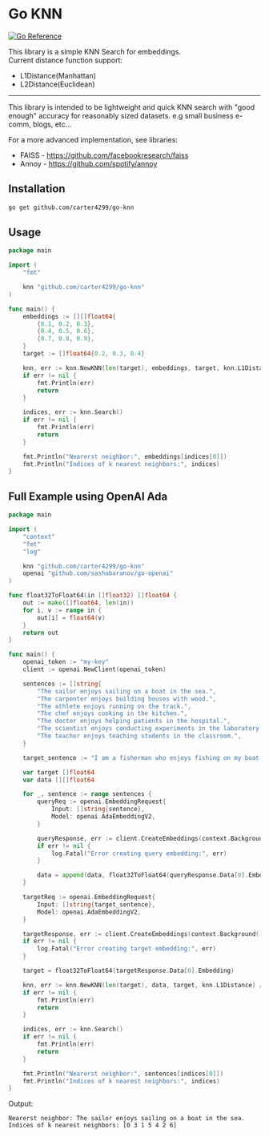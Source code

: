 # Go KNN
[![Go Reference](https://pkg.go.dev/badge/github.com/carter4299/go-knn.svg)](https://pkg.go.dev/github.com/carter4299/go-knn)

This library is a simple KNN Search for embeddings.\
Current distance function support:
* L1Distance(Manhattan)
* L2Distance(Euclidean)

---

This library is intended to be lightweight and quick KNN search with "good enough" accuracy for reasonably sized datasets. e.g small business e-comm, blogs, etc...

For a more advanced implementation, see libraries:
* FAISS - https://github.com/facebookresearch/faiss
* Annoy - https://github.com/spotify/annoy

## Installation
```sh
go get github.com/carter4299/go-knn
```

## Usage
```go
package main

import (
	"fmt"

	knn "github.com/carter4299/go-knn"
)

func main() {
	embeddings := [][]float64{
		{0.1, 0.2, 0.3},
		{0.4, 0.5, 0.6},
		{0.7, 0.8, 0.9},
	}
	target := []float64{0.2, 0.3, 0.4}

	knn, err := knn.NewKNN(len(target), embeddings, target, knn.L1Distance)
	if err != nil {
		fmt.Println(err)
		return
	}

	indices, err := knn.Search()
	if err != nil {
		fmt.Println(err)
		return
	}

	fmt.Println("Nearerst neighbor:", embeddings[indices[0]])
	fmt.Println("Indices of k nearest neighbors:", indices)
}
```

## Full Example using OpenAI Ada
```go
package main

import (
	"context"
	"fmt"
	"log"

	knn "github.com/carter4299/go-knn"
	openai "github.com/sashabaranov/go-openai"
)

func float32ToFloat64(in []float32) []float64 {
	out := make([]float64, len(in))
	for i, v := range in {
		out[i] = float64(v)
	}
	return out
}

func main() {
	openai_token := "my-key"
	client := openai.NewClient(openai_token)

	sentences := []string{
		"The sailor enjoys sailing on a boat in the sea.",
		"The carpenter enjoys building houses with wood.",
		"The athlete enjoys running on the track.",
		"The chef enjoys cooking in the kitchen.",
		"The doctor enjoys helping patients in the hospital.",
		"The scientist enjoys conducting experiments in the laboratory.",
		"The teacher enjoys teaching students in the classroom.",
	}

	target_sentence := "I am a fisherman who enjoys fishing on my boat."

	var target []float64
	var data [][]float64

	for _, sentence := range sentences {
		queryReq := openai.EmbeddingRequest{
			Input: []string{sentence},
			Model: openai.AdaEmbeddingV2,
		}

		queryResponse, err := client.CreateEmbeddings(context.Background(), queryReq)
		if err != nil {
			log.Fatal("Error creating query embedding:", err)
		}

		data = append(data, float32ToFloat64(queryResponse.Data[0].Embedding))
	}

	targetReq := openai.EmbeddingRequest{
		Input: []string{target_sentence},
		Model: openai.AdaEmbeddingV2,
	}

	targetResponse, err := client.CreateEmbeddings(context.Background(), targetReq)
	if err != nil {
		log.Fatal("Error creating target embedding:", err)
	}

	target = float32ToFloat64(targetResponse.Data[0].Embedding)

	knn, err := knn.NewKNN(len(target), data, target, knn.L1Distance) // Use L2Distance for Euclidean distance
	if err != nil {
		fmt.Println(err)
		return
	}

	indices, err := knn.Search()
	if err != nil {
		fmt.Println(err)
		return
	}

	fmt.Println("Nearerst neighbor:", sentences[indices[0]])
	fmt.Println("Indices of k nearest neighbors:", indices)
}
```
Output:
```
Nearerst neighbor: The sailor enjoys sailing on a boat in the sea.
Indices of k nearest neighbors: [0 3 1 5 4 2 6]
```
